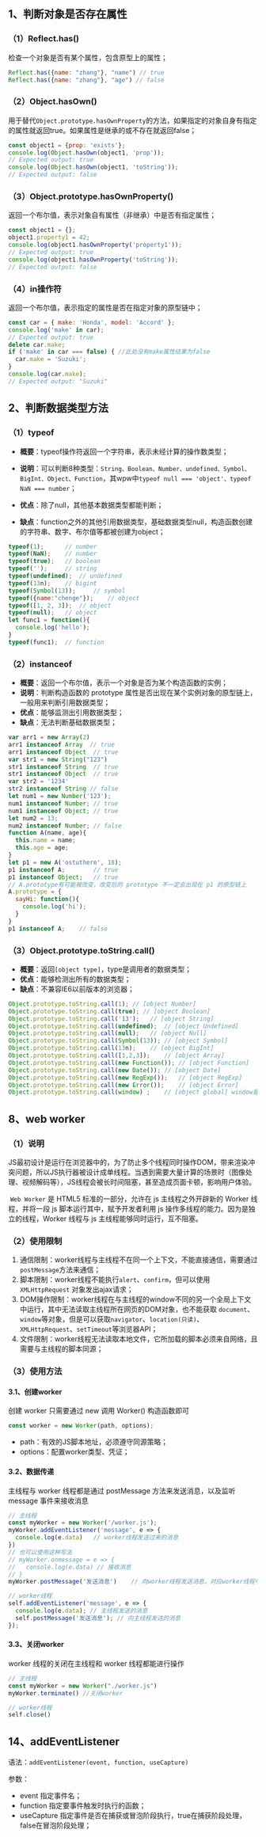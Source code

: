 ## 1、判断对象是否存在属性

### （1）Reflect.has()

检查一个对象是否有某个属性，包含原型上的属性；

```js
Reflect.has({name: "zhang"}, "name") // true
Reflect.has({name: "zhang"}, "age") // false
```



### （2）Object.hasOwn()

用于替代`Object.prototype.hasOwnProperty`的方法，如果指定的对象自身有指定的属性就返回true。如果属性是继承的或不存在就返回false；

```js
const object1 = {prop: 'exists'};
console.log(Object.hasOwn(object1, 'prop'));
// Expected output: true
console.log(Object.hasOwn(object1, 'toString'));
// Expected output: false
```



### （3）Object.prototype.hasOwnProperty()

返回一个布尔值，表示对象自有属性（非继承）中是否有指定属性；

```js
const object1 = {};
object1.property1 = 42;
console.log(object1.hasOwnProperty('property1'));
// Expected output: true
console.log(object1.hasOwnProperty('toString'));
// Expected output: false
```



### （4）in操作符

返回一个布尔值，表示指定的属性是否在指定对象的原型链中；

```js
const car = { make: 'Honda', model: 'Accord' };
console.log('make' in car);
// Expected output: true
delete car.make;
if ('make' in car === false) { //此处没有make属性结果为false
  car.make = 'Suzuki';
}
console.log(car.make);
// Expected output: "Suzuki"
```



## 2、判断数据类型方法

### （1）typeof

- **概要**：typeof操作符返回一个字符串，表示未经计算的操作数类型；

- **说明**：可以判断8种类型：`String、Boolean、Number、undefined、Symbol、BigInt、Object、Function`，其wpw中`typeof null === 'object'、typeof NaN === number`；
- **优点**：除了null，其他基本数据类型都能判断；
- **缺点**：function之外的其他引用数据类型，基础数据类型null，构造函数创建的字符串、数字、布尔值等都被创建为object；

```js
typeof(1);		// number
typeof(NaN);	// number
typeof(true);	// boolean
typeof('');	    // string
typeof(undefined);	// undefined
typeof(13n);	// bigint
typeof(Symbol(13));  	// symbol
typeof({name:"chenge"});	// object
typeof([1, 2, 3]);	// object
typeof(null);	// object
let func1 = function(){
  console.log('hello');
}
typeof(func1);	// function
```



### （2）instanceof

- **概要**：返回一个布尔值，表示一个对象是否为某个构造函数的实例；
- **说明**：判断构造函数的 prototype 属性是否出现在某个实例对象的原型链上，一般用来判断引用数据类型；
- **优点**：能够监测出引用数据类型；
- **缺点**：无法判断基础数据类型；

```js
var arr1 = new Array(2)
arr1 instanceof Array  // true
arr1 instanceof Object  // true
var str1 = new String("123")
str1 instanceof String  // true
str1 instanceof Object  // true
var str2 = '1234'
str2 instanceof String // false
let num1 = new Number('123');
num1 instanceof Number;	// true
num1 instanceof Object;	// true
let num2 = 13;
num2 instanceof Number;	// false
function A(name, age){
  this.name = name;
  this.age = age;
}
let p1 = new A('ostuthere', 18);
p1 instanceof A;		// true
p1 instanceof Object;	// true
// A.prototype有可能被改变，改变后的 prototype 不一定会出现在 p1 的原型链上
A.prototype = {
  sayHi: function(){
    console.log('hi');
  }
}
p1 instanceof A;	// false
```



### （3）Object.prototype.toString.call()

- **概要**：返回`[object type]`，type是调用者的数据类型；
- **优点**：能够检测出所有的数据类型；
- **缺点**：不兼容IE6以前版本的浏览器；

```js
Object.prototype.toString.call(1); // [object Number]
Object.prototype.toString.call(true); // [object Boolean]
Object.prototype.toString.call('13');	// [object String]
Object.prototype.toString.call(undefined);	// [object Undefined]
Object.prototype.toString.call(null);	// [object Null]
Object.prototype.toString.call(Symbol(13));	// [object Symbol]
Object.prototype.toString.call(13n);	// [object BigInt]
Object.prototype.toString.call([1,2,3]);	// [object Array]
Object.prototype.toString.call(new Function());	// [object Function]
Object.prototype.toString.call(new Date());	// [object Date]
Object.prototype.toString.call(new RegExp());	// [object RegExp]
Object.prototype.toString.call(new Error());	// [object Error]
Object.prototype.toString.call(window) ;	// [object global] window是全局对象global的引用
```





## 8、web worker

### （1）说明

​	JS最初设计是运行在浏览器中的，为了防止多个线程同时操作DOM，带来渲染冲突问题，所以JS执行器被设计成单线程。当遇到需要大量计算的场景时（图像处理、视频解码等），JS线程会被长时间阻塞，甚至造成页面卡顿，影响用户体验。

​	`Web Worker` 是 HTML5 标准的一部分，允许在 js 主线程之外开辟新的 Worker 线程，并将一段 js 脚本运行其中，赋予开发者利用 js 操作多线程的能力。因为是独立的线程，Worker 线程与 js 主线程能够同时运行，互不阻塞。



### （2）使用限制

1. 通信限制：worker线程与主线程不在同一个上下文，不能直接通信，需要通过`postMessage`方法来通信；
2. 脚本限制：worker线程不能执行`alert`、`confirm`，但可以使用 `XMLHttpRequest` 对象发出ajax请求；
3. DOM操作限制：worker线程在与主线程的window不同的另一个全局上下文中运行，其中无法读取主线程所在网页的DOM对象，也不能获取 `document`、`window`等对象，但是可以获取`navigator`、`location(只读)`、`XMLHttpRequest`、`setTimeout`等浏览器API；
4. 文件限制：worker线程无法读取本地文件，它所加载的脚本必须来自网络，且需要与主线程的脚本同源；



### （3）使用方法

#### 3.1、创建worker

创建 worker 只需要通过 new 调用 Worker() 构造函数即可

```js
const worker = new Worker(path, options);
```

- path：有效的JS脚本地址，必须遵守同源策略；
- options：配置worker类型、凭证；



#### 3.2、数据传递

主线程与 worker 线程都是通过 postMessage 方法来发送消息，以及监听 message 事件来接收消息

```js
// 主线程
const myWorker = new Worker('/worker.js');
myWorker.addEventListener('message', e => {
  console.log(e.data)	// worker线程发送过来的消息
})
// 也可以使用这种写法
// myWorker.onmessage = e => {
//   console.log(e.data) // 接收消息
// }
myWorker.postMessage('发送消息')	// 向worker线程发送消息，对应worker线程中的e.data
```

```js
// worker线程
self.addEventListener('message', e => {
  console.log(e.data); // 主线程发送的消息
  self.postMessage('发送消息'); // 向主线程发送的消息
});
```



#### 3.3、关闭worker

worker 线程的关闭在主线程和 worker 线程都能进行操作

```js
// 主线程
const myWorker = new Worker("./worker.js")
myWorker.terminate() //关闭worker
```

```js
// worker线程
self.close()
```



## 14、addEventListener

语法：`addEventListener(event, function, useCapture)`

参数：

- event 指定事件名；
- function 指定要事件触发时执行的函数；
- useCapture 指定事件是否在捕获或冒泡阶段执行，true在捕获阶段处理，false在冒泡阶段处理；
